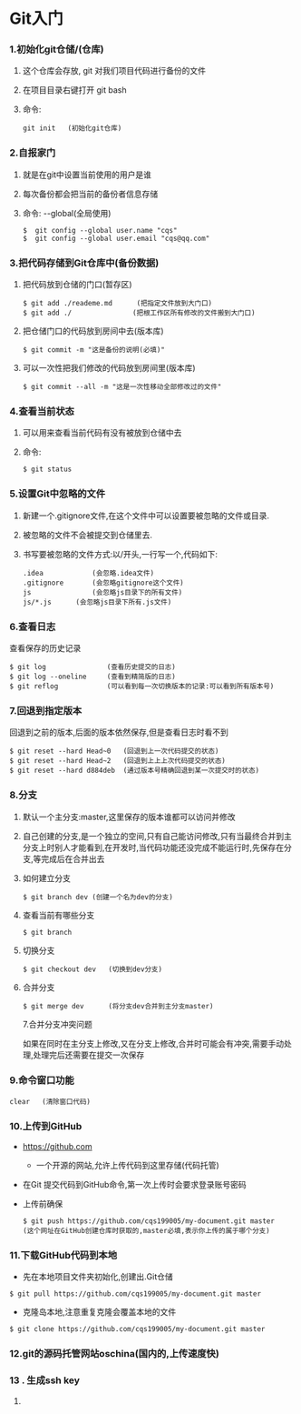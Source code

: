 # Git入门

### 1.初始化git仓储/(仓库)

1. 这个仓库会存放, git 对我们项目代码进行备份的文件

2. 在项目目录右键打开 git bash

3. 命令:

   ```
   git init   (初始化git仓库)
   ```

### 2.自报家门

1. 就是在git中设置当前使用的用户是谁

2. 每次备份都会把当前的备份者信息存储

3. 命令:   --global(全局使用)

   ```
   $  git config --global user.name "cqs"
   $  git config --global user.email "cqs@qq.com"
   ```

### 3.把代码存储到Git仓库中(备份数据)

1. 把代码放到仓储的门口(暂存区)

   ```
   $ git add ./reademe.md	   (把指定文件放到大门口)
   $ git add ./               (把根工作区所有修改的文件搬到大门口)
   ```

2. 把仓储门口的代码放到房间中去(版本库)

   ```
   $ git commit -m "这是备份的说明(必填)"   
   ```

3. 可以一次性把我们修改的代码放到房间里(版本库)

   ```
   $ git commit --all -m "这是一次性移动全部修改过的文件"  
   ```

### 4.查看当前状态

1. 可以用来查看当前代码有没有被放到仓储中去

2. 命令:

   ```
   $ git status
   ```

### 5.设置Git中忽略的文件

1. 新建一个.gitignore文件,在这个文件中可以设置要被忽略的文件或目录.

2. 被忽略的文件不会被提交到仓储里去.

3. 书写要被忽略的文件方式:以/开头,一行写一个,代码如下:

   ```
   .idea			(会忽略.idea文件)
   .gitignore		(会忽略gitignore这个文件)
   js				(会忽略js目录下的所有文件)
   js/*.js		(会忽略js目录下所有.js文件)
   ```

### 6.查看日志

查看保存的历史记录

```
$ git log				(查看历史提交的日志)
$ git log --oneline		(查看到精简版的日志)
$ git reflog			(可以看到每一次切换版本的记录:可以看到所有版本号)
```

### 7.回退到指定版本

回退到之前的版本,后面的版本依然保存,但是查看日志时看不到

```
$ git reset --hard Head~0	(回退到上一次代码提交的状态)
$ git reset --hard Head~2	(回退到上上上次代码提交的状态)
$ git reset --hard d884deb	(通过版本号精确回退到某一次提交时的状态)
```

### 8.分支

1. 默认一个主分支:master,这里保存的版本谁都可以访问并修改

2. 自己创建的分支,是一个独立的空间,只有自己能访问修改,只有当最终合并到主分支上时别人才能看到,在开发时,当代码功能还没完成不能运行时,先保存在分支,等完成后在合并出去

3. 如何建立分支

   ```
   $ git branch dev	(创建一个名为dev的分支)
   ```

4. 查看当前有哪些分支

   ```
   $ git branch	
   ```

5. 切换分支

   ```
   $ git checkout dev	(切换到dev分支)
   ```

6. 合并分支

   ```
   $ git merge dev		(将分支dev合并到主分支master)
   ```

   7.合并分支冲突问题

   ​如果在同时在主分支上修改,又在分支上修改,合并时可能会有冲突,需要手动处理,处理完后还需要在提交一次保存

### 9.命令窗口功能

```
clear	(清除窗口代码)
```

### 10.上传到GitHub

- https://github.com

  - 一个开源的网站,允许上传代码到这里存储(代码托管)

- 在Git 提交代码到GitHub命令,第一次上传时会要求登录账号密码

- 上传前确保

  ```
  $ git push https://github.com/cqs199005/my-document.git master	(这个网址在GitHub创建仓库时获取的,master必填,表示你上传的属于哪个分支) 
  ```

### 11.下载GitHub代码到本地

+ 先在本地项目文件夹初始化,创建出.Git仓储

```
$ git pull https://github.com/cqs199005/my-document.git master
```

+ 克隆岛本地,注意重复克隆会覆盖本地的文件

```
$ git clone https://github.com/cqs199005/my-document.git master
```

### 12.git的源码托管网站oschina(国内的,上传速度快)

### 13 . 生成ssh key

1. 

